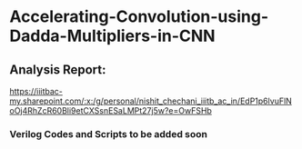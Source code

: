# Accelerating-Convolution-using-Dadda-Multipliers-in-CNN

## Analysis Report:
https://iiitbac-my.sharepoint.com/:x:/g/personal/nishit_chechani_iiitb_ac_in/EdP1p6lvuFlNoOj4RhZcR60Bli9etCXSsnESaLMPt27j5w?e=OwFSHb


### Verilog Codes and Scripts to be added soon
